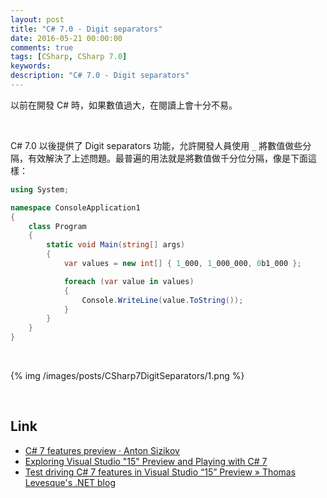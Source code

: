 ```yaml
---
layout: post
title: "C# 7.0 - Digit separators"
date: 2016-05-21 00:00:00
comments: true
tags: [CSharp, CSharp 7.0]
keywords: 
description: "C# 7.0 - Digit separators"
---
```


以前在開發 C# 時，如果數值過大，在閱讀上會十分不易。  

<!-- More -->

<br/>


C# 7.0 以後提供了 Digit separators 功能，允許開發人員使用 `_` 將數值做些分隔，有效解決了上述問題。最普遍的用法就是將數值做千分位分隔，像是下面這樣：  

```c#
using System;

namespace ConsoleApplication1
{
    class Program
    {
        static void Main(string[] args)
        {
            var values = new int[] { 1_000, 1_000_000, 0b1_000 };

            foreach (var value in values)
            {
                Console.WriteLine(value.ToString());
            }
        }
    }
}
```

<br/>


{% img /images/posts/CSharp7DigitSeparators/1.png %}

<br/>

Link
----
* [C# 7 features preview · Anton Sizikov](http://asizikov.github.io/2016/04/02/csharp-seven-preview/)
* [Exploring Visual Studio "15" Preview and Playing with C# 7](https://blog.cdemi.io/exploring-visual-studio-15-preview-and-playing-with-c-7/)
* [Test driving C# 7 features in Visual Studio “15” Preview » Thomas Levesque's .NET blog](http://www.thomaslevesque.com/2016/04/16/test-driving-c-7-features-in-visual-studio-15-preview/)
